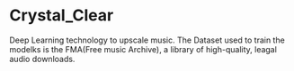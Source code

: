 # Crystal_Clear
Deep Learning technology to upscale music. The Dataset used to train the modelks is the FMA(Free music Archive), a library of high-quality, leagal audio downloads.
